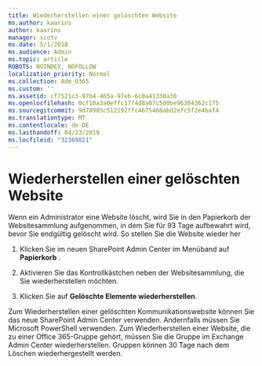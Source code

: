 ```yaml
---
title: Wiederherstellen einer gelöschten Website
ms.author: kaarins
author: kaarins
manager: scotv
ms.date: 5/1/2018
ms.audience: Admin
ms.topic: article
ROBOTS: NOINDEX, NOFOLLOW
localization_priority: Normal
ms.collection: Adm_O365
ms.custom: ''
ms.assetid: cf7521c3-97b4-465a-97eb-6c0a41338a30
ms.openlocfilehash: 0cf10a3a0effc1774d8a07c5d0be96384362c175
ms.sourcegitcommit: 9d78905c512192ffc4675468abd2efc5f2e4baf4
ms.translationtype: MT
ms.contentlocale: de-DE
ms.lasthandoff: 04/23/2019
ms.locfileid: "32369821"
---
```

# <a name="restore-a-deleted-site"></a>Wiederherstellen einer gelöschten Website

Wenn ein Administrator eine Website löscht, wird Sie in den Papierkorb der Websitesammlung aufgenommen, in dem Sie für 93 Tage aufbewahrt wird, bevor Sie endgültig gelöscht wird. So stellen Sie die Website wieder her
  
1. Klicken Sie im neuen SharePoint Admin Center im Menüband auf **Papierkorb** . 
    
2. Aktivieren Sie das Kontrollkästchen neben der Websitesammlung, die Sie wiederherstellen möchten.
    
3. Klicken Sie auf **Gelöschte Elemente wiederherstellen**.
    
Zum Wiederherstellen einer gelöschten Kommunikationswebsite können Sie das neue SharePoint Admin Center verwenden. Andernfalls müssen Sie Microsoft PowerShell verwenden. Zum Wiederherstellen einer Website, die zu einer Office 365-Gruppe gehört, müssen Sie die Gruppe im Exchange Admin Center wiederherstellen. Gruppen können 30 Tage nach dem Löschen wiederhergestellt werden.
  

